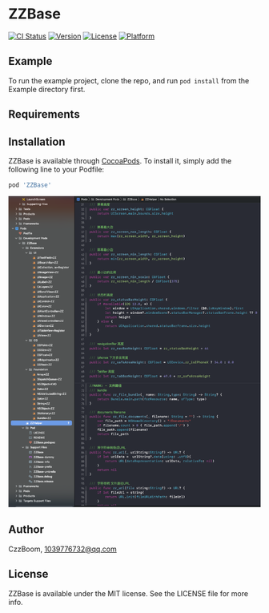 # ZZBase

[![CI Status](https://img.shields.io/travis/CZ410/ZZBase.svg?style=flat)](https://travis-ci.org/CZ410/ZZBase)
[![Version](https://img.shields.io/cocoapods/v/ZZBase.svg?style=flat)](https://cocoapods.org/pods/ZZBase)
[![License](https://img.shields.io/cocoapods/l/ZZBase.svg?style=flat)](https://cocoapods.org/pods/ZZBase)
[![Platform](https://img.shields.io/cocoapods/p/ZZBase.svg?style=flat)](https://cocoapods.org/pods/ZZBase)

## Example

To run the example project, clone the repo, and run `pod install` from the Example directory first.

## Requirements

## Installation

ZZBase is available through [CocoaPods](https://cocoapods.org). To install
it, simply add the following line to your Podfile:

```ruby
pod 'ZZBase'
```

![Image text](https://github.com/CZ410/ZZBase/blob/main/Images/data.png)

## Author

CzzBoom, 1039776732@qq.com

## License

ZZBase is available under the MIT license. See the LICENSE file for more info.
